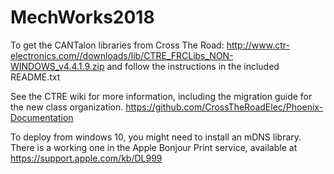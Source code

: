 # MechWorks2018

To get the CANTalon libraries from Cross The Road: 
http://www.ctr-electronics.com//downloads/lib/CTRE_FRCLibs_NON-WINDOWS_v4.4.1.9.zip
and follow the instructions in the included README.txt

See the CTRE wiki for more information, including the migration guide for the new class organization.
https://github.com/CrossTheRoadElec/Phoenix-Documentation

To deploy from windows 10, you might need to install an mDNS library.  There is a working one in the Apple Bonjour Print service, available at https://support.apple.com/kb/DL999
